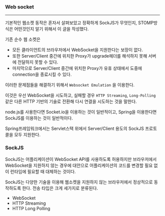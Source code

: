 ### Web socket

---



기본적인 웹소켓 동작은 혼자서 살펴보았고 정확하게 SockJS가 무엇인지, STOMP방식은 어떤것인지 알기 위해서 이 글을 작성했다. 

기존 순수 웹 소켓은 

* 모든 클라이언트의 브라우저에서 WebSocket을 지원한다는 보장이 없다. 
* 또한 Server/Client 중간에 위치한 Proxy가 upgrade헤더를 해석하지 못해 서버에 전달하지 못할 수 있다. 
* 마지막으로 Server/Client 중간에 위치한 Proxy가 유휴 상태에서 도중에 connection을 종료시킬 수 있다. 

이러한 문제점들을 해결하기 위해서 `Websocket Emulation` 을 이용한다. 

이것은 우선 WebSocket을 시도하고, 실패할 경우 `HTTP Streaming`, `Long-Polling` 같은 다른 HTTP 기반의 기술로 전환해 다시 연결을 시도하는 것을 말한다. 

node.js를 사용한다면 Socket.io을 이용하는 것이 일반적이고,  Spring을 이용한다면 SockJS를 이용하는 것이 일반적이다. 

Spring프레임워크에서는 Servlet스택 위에서 Server/Client 용도의 SockJS 프로토콜을 모두 지원한다. 

### SockJS

SockJS는 어플리케이션이 WebSocket API를 사용하도록 허용하지만 브라우저에서 WebSocket을 지원하지 않는 경우에 대안으로 어플리케이션의 코드를 변경할 필요 없이 런타임에 필요할 때 대체하는 것이다. 

SockJS는 다양한 기술을 이용해 웹소켓을 지원하지 않는 브라우저에서 정상적으로 동작하도록 한다. 전송 타입은 크게 세가지로 분류된다. 

* WebSocket
* HTTP Streaming
* HTTP Long Polling



